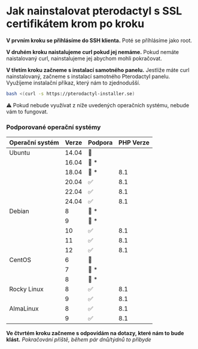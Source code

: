 # Jak nainstalovat pterodactyl s SSL certifikátem krom po kroku


**V prvním kroku se přihlásíme do SSH klienta.**
Poté se příhlásíme jako root.

**V druhém kroku naistalujeme curl pokud jej nemáme.**
Pokud nemáte naistalovaný curl, nainstalujeme jej abychom mohli pokračovat.

**V třetím kroku začneme s instalací samotného panelu.**
Jestliže máte curl nainstalovaný, začneme s instalací samotného Pterodactyl panelu. Využíjeme instalační příkaz, který nám to zjednodušší.
```bash
bash <(curl -s https://pterodactyl-installer.se)
```

:warning: Pokud nebude využívat z níže uvedených operačních systému, nebude vám to fungovat.

### Podporované operační systémy

| Operační systém  | Verze   | Podpora            | PHP Verze   |
| ---------------- | ------- | ------------------ | ----------- |
| Ubuntu           | 14.04   | :red_circle:       |             |
|                  | 16.04   | :red_circle: \*    |             |
|                  | 18.04   | :red_circle: \*    | 8.1         |
|                  | 20.04   | :white_check_mark: | 8.1         |
|                  | 22.04   | :white_check_mark: | 8.1         |
|                  | 24.04   | :white_check_mark: | 8.1         |
| Debian           | 8       | :red_circle: \*    |             |
|                  | 9       | :red_circle: \*    |             |
|                  | 10      | :white_check_mark: | 8.1         |
|                  | 11      | :white_check_mark: | 8.1         |
|                  | 12      | :white_check_mark: | 8.1         |
| CentOS           | 6       | :red_circle:       |             |
|                  | 7       | :red_circle: \*    |             |
|                  | 8       | :red_circle: \*    |             |
| Rocky Linux      | 8       | :white_check_mark: | 8.1         |
|                  | 9       | :white_check_mark: | 8.1         |
| AlmaLinux        | 8       | :white_check_mark: | 8.1         |
|                  | 9       | :white_check_mark: | 8.1         |

**Ve čtvrtém kroku začneme s odpovídám na dotazy, které nám to bude klást.**
*Pokračování příště, během pár dnů/týdnů to přibyde*
